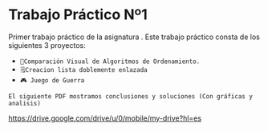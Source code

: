 # Trabajo Práctico Nº1

Primer trabajo práctico de la asignatura <Algoritmos y Estructuras de Datos>.
Este trabajo práctico consta de los siguientes 3 proyectos:
  - `🐍Comparación Visual de Algoritmos de Ordenamiento.`
  - `🗒️Creacion lista doblemente enlazada`
  - `🎮 Juego de Guerra`

`El siguiente PDF mostramos conclusiones y soluciones (Con gráficas y analisis)`

https://drive.google.com/drive/u/0/mobile/my-drive?hl=es